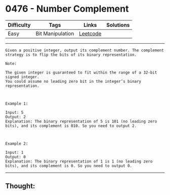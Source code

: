 # 0476 - Number Complement

Difficulty  | Tags | Links | Solutions
----------- | ---- | ----- | -----
Easy | Bit Manipulation | [Leetcode](https://leetcode.com/problems/number-complement/description/) |


-----------

```
Given a positive integer, output its complement number. The complement strategy is to flip the bits of its binary representation.

Note:

The given integer is guaranteed to fit within the range of a 32-bit signed integer.
You could assume no leading zero bit in the integer’s binary representation.



Example 1:

Input: 5
Output: 2
Explanation: The binary representation of 5 is 101 (no leading zero bits), and its complement is 010. So you need to output 2.



Example 2:

Input: 1
Output: 0
Explanation: The binary representation of 1 is 1 (no leading zero bits), and its complement is 0. So you need to output 0.
```

-----------

## Thought:
